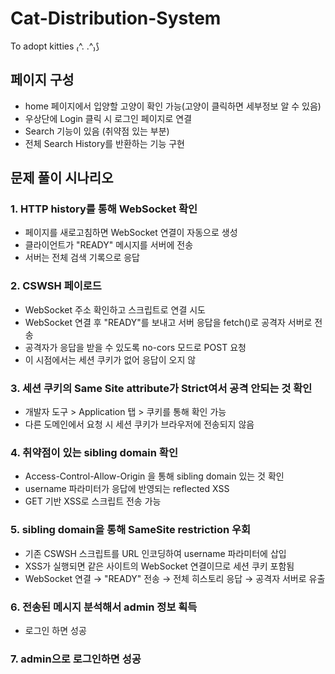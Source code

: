 # Cat-Distribution-System
To adopt kitties ₍^. .^₎⟆


## 페이지 구성
- home 페이지에서 입양할 고양이 확인 가능(고양이 클릭하면 세부정보 알 수 있음)
- 우상단에 Login 클릭 시 로그인 페이지로 연결
- Search 기능이 있음 (취약점 있는 부분)
- 전체 Search History를 반환하는 기능 구현


## 문제 풀이 시나리오
### 1. HTTP history를 통해 WebSocket 확인
- 페이지를 새로고침하면 WebSocket 연결이 자동으로 생성
- 클라이언트가 "READY" 메시지를 서버에 전송
- 서버는 전체 검색 기록으로 응답
### 2. CSWSH 페이로드
- WebSocket 주소 확인하고 스크립트로 연결 시도
- WebSocket 연결 후 "READY"를 보내고 서버 응답을 fetch()로 공격자 서버로 전송
- 공격자가 응답을 받을 수 있도록 no-cors 모드로 POST 요청
- 이 시점에서는 세션 쿠키가 없어 응답이 오지 않
### 3. 세션 쿠키의 Same Site attribute가 Strict여서 공격 안되는 것 확인 
- 개발자 도구 > Application 탭 > 쿠키를 통해 확인 가능
- 다른 도메인에서 요청 시 세션 쿠키가 브라우저에 전송되지 않음 
### 4. 취약점이 있는 sibling domain 확인
- Access-Control-Allow-Origin 을 통해 sibling domain 있는 것 확인 
- username 파라미터가 응답에 반영되는 reflected XSS
- GET 기반 XSS로 스크립트 전송 가능
### 5. sibling domain을 통해 SameSite restriction 우회
- 기존 CSWSH 스크립트를 URL 인코딩하여 username 파라미터에 삽입
- XSS가 실행되면 같은 사이트의 WebSocket 연결이므로 세션 쿠키 포함됨
- WebSocket 연결 → "READY" 전송 → 전체 히스토리 응답 → 공격자 서버로 유출
### 6. 전송된 메시지 분석해서 admin 정보 획득
- 로그인 하면 성공
### 7. admin으로 로그인하면 성공
